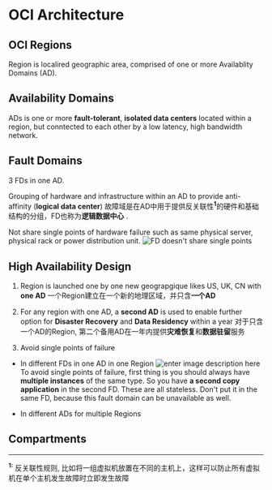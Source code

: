 # OCI Architecture

## OCI Regions

Region is localired geographic area, comprised of one or more Availablity Domains (AD).

## Availability Domains

ADs is one or more **fault-tolerant**, **isolated data centers** located within a region, but conntected to each other by a low latency, high bandwidth network.

## Fault Domains

3 FDs in one AD.

Grouping of hardware and infrastructure within an AD to provide anti-affinity (**logical data center**)
故障域是在AD中用于提供反关联性<sup>**1**</sup>的硬件和基础结构的分组，FD也称为**逻辑数据中心** . 

Not share single points of hardware failure such as same physical server, physical rack or power distribution unit.
![FD doesn't share single points](https://imgur.com/QQelQ8L.png)

## High Availability Design

1. Region is launched one by one new geograpgique likes US, UK, CN with **one AD**
一个Region建立在一个新的地理区域，并只含**一个AD**

2. For any region with one AD, a **second AD** is used to enable further option for **Disaster Recovery** and **Data Residency** within a year
对于只含一个AD的Region, 第二个备用AD在一年内提供**灾难恢复**和**数据驻留**服务

3. Avoid single points of failure
- In different FDs in one AD in one Region
![enter image description here](https://imgur.com/T6lBG4V.png)
To avoid single points of failure,  first  thing  is  you  should  always  have  **multiple  instances**  of  the  same  type.  So  you  have  **a second  copy  application** in the second FD.  These  are  all  stateless.
Don't  put  it  in  the  same  FD,  because  this  fault  domain  can  be  unavailable  as well.

- In different ADs for multiple Regions



## Compartments




---
<sup>**1:**</sup> 反关联性规则, 比如将一组虚拟机放置在不同的主机上，这样可以防止所有虚拟机在单个主机发生故障时立即发生故障
<!--stackedit_data:
eyJoaXN0b3J5IjpbNzY3MzE0NTgsLTM3ODM2NDM5OV19
-->